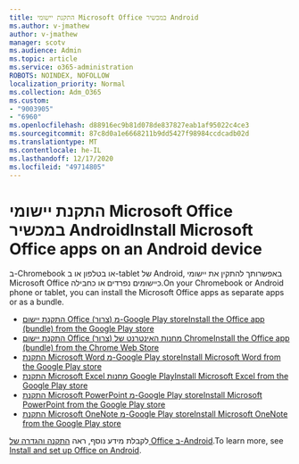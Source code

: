 ```yaml
---
title: התקנת יישומי Microsoft Office במכשיר Android
ms.author: v-jmathew
author: v-jmathew
manager: scotv
ms.audience: Admin
ms.topic: article
ms.service: o365-administration
ROBOTS: NOINDEX, NOFOLLOW
localization_priority: Normal
ms.collection: Adm_O365
ms.custom:
- "9003905"
- "6960"
ms.openlocfilehash: d88916ec9b81d078de837827eab1af95022c4ce3
ms.sourcegitcommit: 87c8d0a1e6668211b9dd5427f98984ccdcadb02d
ms.translationtype: MT
ms.contentlocale: he-IL
ms.lasthandoff: 12/17/2020
ms.locfileid: "49714805"
---
```

# <a name="install-microsoft-office-apps-on-an-android-device"></a><span data-ttu-id="f7ce7-102">התקנת יישומי Microsoft Office במכשיר Android</span><span class="sxs-lookup"><span data-stu-id="f7ce7-102">Install Microsoft Office apps on an Android device</span></span>

<span data-ttu-id="f7ce7-103">ב-Chromebook או בטלפון או ב-tablet של Android, באפשרותך להתקין את יישומי Microsoft Office כיישומים נפרדים או כחבילה.</span><span class="sxs-lookup"><span data-stu-id="f7ce7-103">On your Chromebook or Android phone or tablet, you can install the Microsoft Office apps as separate apps or as a bundle.</span></span>

- [<span data-ttu-id="f7ce7-104">התקנת יישום Office (צרור) מ-Google Play store</span><span class="sxs-lookup"><span data-stu-id="f7ce7-104">Install the Office app (bundle) from the Google Play store</span></span>](https://go.microsoft.com/fwlink/?linkid=2137009)
- [<span data-ttu-id="f7ce7-105">התקנת יישום Office (צרור) מחנות האינטרנט של Chrome</span><span class="sxs-lookup"><span data-stu-id="f7ce7-105">Install the Office app (bundle) from the Chrome Web Store</span></span>](https://go.microsoft.com/fwlink/?linkid=2137212)
- [<span data-ttu-id="f7ce7-106">התקנת Microsoft Word מ-Google Play store</span><span class="sxs-lookup"><span data-stu-id="f7ce7-106">Install Microsoft Word from the Google Play store</span></span>](https://go.microsoft.com/fwlink/?linkid=2136994)
- [<span data-ttu-id="f7ce7-107">התקנת Microsoft Excel מחנות Google Play</span><span class="sxs-lookup"><span data-stu-id="f7ce7-107">Install Microsoft Excel from the Google Play store</span></span>](https://go.microsoft.com/fwlink/?linkid=2137120)
- [<span data-ttu-id="f7ce7-108">התקנת Microsoft PowerPoint מ-Google Play store</span><span class="sxs-lookup"><span data-stu-id="f7ce7-108">Install Microsoft PowerPoint from the Google Play store</span></span>](https://go.microsoft.com/fwlink/?linkid=2137121)
- [<span data-ttu-id="f7ce7-109">התקנת Microsoft OneNote מ-Google Play store</span><span class="sxs-lookup"><span data-stu-id="f7ce7-109">Install Microsoft OneNote from the Google Play store</span></span>](https://go.microsoft.com/fwlink/?linkid=2137211)

<span data-ttu-id="f7ce7-110">לקבלת מידע נוסף, ראה [התקנה והגדרה של Office ב-Android](https://go.microsoft.com/fwlink/?linkid=2135287).</span><span class="sxs-lookup"><span data-stu-id="f7ce7-110">To learn more, see [Install and set up Office on Android](https://go.microsoft.com/fwlink/?linkid=2135287).</span></span>
